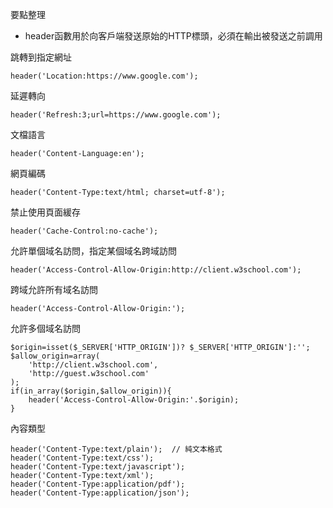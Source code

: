 要點整理
- header函數用於向客戶端發送原始的HTTP標頭，必須在輸出被發送之前調用

跳轉到指定網址
```
header('Location:https://www.google.com');
```

延遲轉向
```
header('Refresh:3;url=https://www.google.com');
```

文檔語言
```
header('Content-Language:en');
```

網頁編碼
```
header('Content-Type:text/html; charset=utf-8');
```

禁止使用頁面緩存
```
header('Cache-Control:no-cache');
```

允許單個域名訪問，指定某個域名跨域訪問
```
header('Access-Control-Allow-Origin:http://client.w3school.com');
```

跨域允許所有域名訪問
```
header('Access-Control-Allow-Origin:');
```

允許多個域名訪問
```
$origin=isset($_SERVER['HTTP_ORIGIN'])? $_SERVER['HTTP_ORIGIN']:'';
$allow_origin=array(
	'http://client.w3school.com',
	'http://guest.w3school.com'
);
if(in_array($origin,$allow_origin)){
	header('Access-Control-Allow-Origin:'.$origin);
}	
```

內容類型
```
header('Content-Type:text/plain');	// 純文本格式
header('Content-Type:text/css');
header('Content-Type:text/javascript');
header('Content-Type:text/xml');
header('Content-Type:application/pdf');
header('Content-Type:application/json');
```